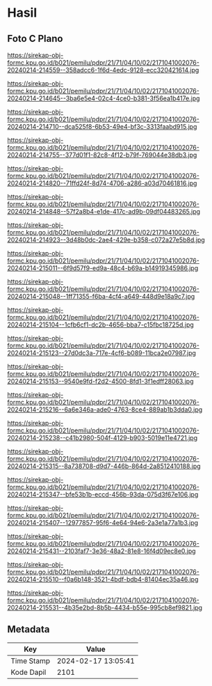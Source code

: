 # Hasil

## Foto C Plano

https://sirekap-obj-formc.kpu.go.id/b021/pemilu/pdpr/21/71/04/10/02/2171041002076-20240214-214559--358adcc6-1f6d-4edc-9128-ecc320421614.jpg

https://sirekap-obj-formc.kpu.go.id/b021/pemilu/pdpr/21/71/04/10/02/2171041002076-20240214-214645--3ba6e5e4-02c4-4ce0-b381-3f56ea1b417e.jpg

https://sirekap-obj-formc.kpu.go.id/b021/pemilu/pdpr/21/71/04/10/02/2171041002076-20240214-214710--dca525f8-6b53-49e4-bf3c-3313faabd915.jpg

https://sirekap-obj-formc.kpu.go.id/b021/pemilu/pdpr/21/71/04/10/02/2171041002076-20240214-214755--377d01f1-82c8-4f12-b79f-769044e38db3.jpg

https://sirekap-obj-formc.kpu.go.id/b021/pemilu/pdpr/21/71/04/10/02/2171041002076-20240214-214820--71ffd24f-8d74-4706-a286-a03d70461816.jpg

https://sirekap-obj-formc.kpu.go.id/b021/pemilu/pdpr/21/71/04/10/02/2171041002076-20240214-214848--57f2a8b4-e1de-417c-ad9b-09df04483265.jpg

https://sirekap-obj-formc.kpu.go.id/b021/pemilu/pdpr/21/71/04/10/02/2171041002076-20240214-214923--3d48b0dc-2ae4-429e-b358-c072a27e5b8d.jpg

https://sirekap-obj-formc.kpu.go.id/b021/pemilu/pdpr/21/71/04/10/02/2171041002076-20240214-215011--6f9d57f9-ed9a-48c4-b69a-b14919345986.jpg

https://sirekap-obj-formc.kpu.go.id/b021/pemilu/pdpr/21/71/04/10/02/2171041002076-20240214-215048--1ff71355-f6ba-4cf4-a649-448d9e18a9c7.jpg

https://sirekap-obj-formc.kpu.go.id/b021/pemilu/pdpr/21/71/04/10/02/2171041002076-20240214-215104--1cfb6cf1-dc2b-4656-bba7-c15fbc18725d.jpg

https://sirekap-obj-formc.kpu.go.id/b021/pemilu/pdpr/21/71/04/10/02/2171041002076-20240214-215123--27d0dc3a-717e-4cf6-b089-11bca2e07987.jpg

https://sirekap-obj-formc.kpu.go.id/b021/pemilu/pdpr/21/71/04/10/02/2171041002076-20240214-215153--9540e9fd-f2d2-4500-8fd1-3f1edff28063.jpg

https://sirekap-obj-formc.kpu.go.id/b021/pemilu/pdpr/21/71/04/10/02/2171041002076-20240214-215216--6a6e346a-ade0-4763-8ce4-889ab1b3dda0.jpg

https://sirekap-obj-formc.kpu.go.id/b021/pemilu/pdpr/21/71/04/10/02/2171041002076-20240214-215238--c41b2980-504f-4129-b903-5019e11e4721.jpg

https://sirekap-obj-formc.kpu.go.id/b021/pemilu/pdpr/21/71/04/10/02/2171041002076-20240214-215315--8a738708-d9d7-446b-864d-2a8512410188.jpg

https://sirekap-obj-formc.kpu.go.id/b021/pemilu/pdpr/21/71/04/10/02/2171041002076-20240214-215347--bfe53b1b-eccd-456b-93da-075d3f67e106.jpg

https://sirekap-obj-formc.kpu.go.id/b021/pemilu/pdpr/21/71/04/10/02/2171041002076-20240214-215407--12977857-95f6-4e64-94e6-2a3e1a77a1b3.jpg

https://sirekap-obj-formc.kpu.go.id/b021/pemilu/pdpr/21/71/04/10/02/2171041002076-20240214-215431--2103faf7-3e36-48a2-81e8-16f4d09ec8e0.jpg

https://sirekap-obj-formc.kpu.go.id/b021/pemilu/pdpr/21/71/04/10/02/2171041002076-20240214-215510--f0a6b148-3521-4bdf-bdb4-81404ec35a46.jpg

https://sirekap-obj-formc.kpu.go.id/b021/pemilu/pdpr/21/71/04/10/02/2171041002076-20240214-215531--4b35e2bd-8b5b-4434-b55e-995cb8ef9821.jpg


## Metadata

| Key        | Value               |
| ---------- | ------------------- |
| Time Stamp | 2024-02-17 13:05:41 |
| Kode Dapil | 2101                |



